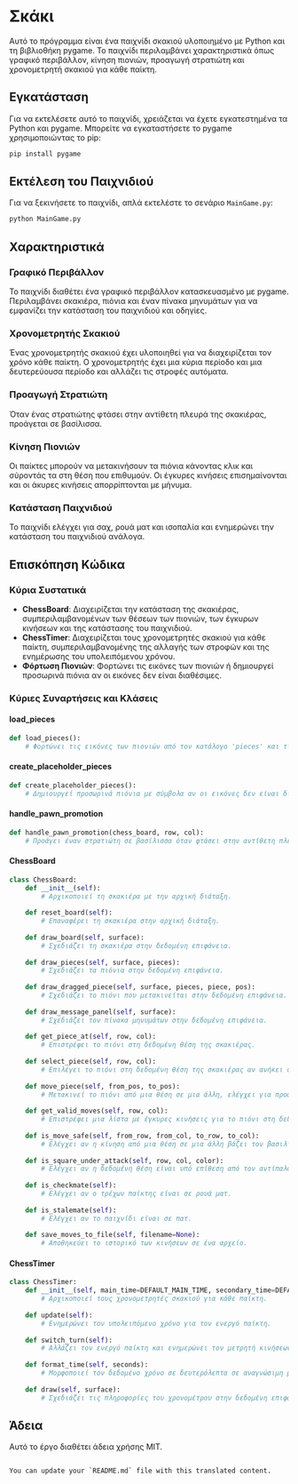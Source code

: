 
# Σκάκι

Αυτό το πρόγραμμα είναι ένα παιχνίδι σκακιού υλοποιημένο με Python και τη βιβλιοθήκη pygame. Το παιχνίδι περιλαμβάνει χαρακτηριστικά όπως γραφικό περιβάλλον, κίνηση πιονιών, προαγωγή στρατιώτη και χρονομετρητή σκακιού για κάθε παίκτη.

## Εγκατάσταση

Για να εκτελέσετε αυτό το παιχνίδι, χρειάζεται να έχετε εγκατεστημένα τα Python και pygame. Μπορείτε να εγκαταστήσετε το pygame χρησιμοποιώντας το pip:

```bash
pip install pygame
```

## Εκτέλεση του Παιχνιδιού

Για να ξεκινήσετε το παιχνίδι, απλά εκτελέστε το σενάριο `MainGame.py`:

```bash
python MainGame.py
```

## Χαρακτηριστικά

### Γραφικό Περιβάλλον

Το παιχνίδι διαθέτει ένα γραφικό περιβάλλον κατασκευασμένο με pygame. Περιλαμβάνει σκακιέρα, πιόνια και έναν πίνακα μηνυμάτων για να εμφανίζει την κατάσταση του παιχνιδιού και οδηγίες.

### Χρονομετρητής Σκακιού

Ένας χρονομετρητής σκακιού έχει υλοποιηθεί για να διαχειρίζεται τον χρόνο κάθε παίκτη. Ο χρονομετρητής έχει μια κύρια περίοδο και μια δευτερεύουσα περίοδο και αλλάζει τις στροφές αυτόματα.

### Προαγωγή Στρατιώτη

Όταν ένας στρατιώτης φτάσει στην αντίθετη πλευρά της σκακιέρας, προάγεται σε βασίλισσα.

### Κίνηση Πιονιών

Οι παίκτες μπορούν να μετακινήσουν τα πιόνια κάνοντας κλικ και σύροντάς τα στη θέση που επιθυμούν. Οι έγκυρες κινήσεις επισημαίνονται και οι άκυρες κινήσεις απορρίπτονται με μήνυμα.

### Κατάσταση Παιχνιδιού

Το παιχνίδι ελέγχει για σαχ, ρουά ματ και ισοπαλία και ενημερώνει την κατάσταση του παιχνιδιού ανάλογα.

## Επισκόπηση Κώδικα

### Κύρια Συστατικά

- **ChessBoard**: Διαχειρίζεται την κατάσταση της σκακιέρας, συμπεριλαμβανομένων των θέσεων των πιονιών, των έγκυρων κινήσεων και της κατάστασης του παιχνιδιού.
- **ChessTimer**: Διαχειρίζεται τους χρονομετρητές σκακιού για κάθε παίκτη, συμπεριλαμβανομένης της αλλαγής των στροφών και της ενημέρωσης του υπολειπόμενου χρόνου.
- **Φόρτωση Πιονιών**: Φορτώνει τις εικόνες των πιονιών ή δημιουργεί προσωρινά πιόνια αν οι εικόνες δεν είναι διαθέσιμες.

### Κύριες Συναρτήσεις και Κλάσεις

#### load_pieces

```python
def load_pieces():
    # Φορτώνει τις εικόνες των πιονιών από τον κατάλογο 'pieces' και τις επιστρέφει σε ένα λεξικό.
```

#### create_placeholder_pieces

```python
def create_placeholder_pieces():
    # Δημιουργεί προσωρινά πιόνια με σύμβολα αν οι εικόνες δεν είναι διαθέσιμες και τα επιστρέφει σε ένα λεξικό.
```

#### handle_pawn_promotion

```python
def handle_pawn_promotion(chess_board, row, col):
    # Προάγει έναν στρατιώτη σε βασίλισσα όταν φτάσει στην αντίθετη πλευρά της σκακιέρας.
```

#### ChessBoard

```python
class ChessBoard:
    def __init__(self):
        # Αρχικοποιεί τη σκακιέρα με την αρχική διάταξη.
    
    def reset_board(self):
        # Επαναφέρει τη σκακιέρα στην αρχική διάταξη.
    
    def draw_board(self, surface):
        # Σχεδιάζει τη σκακιέρα στην δεδομένη επιφάνεια.
    
    def draw_pieces(self, surface, pieces):
        # Σχεδιάζει τα πιόνια στην δεδομένη επιφάνεια.
    
    def draw_dragged_piece(self, surface, pieces, piece, pos):
        # Σχεδιάζει το πιόνι που μετακινείται στην δεδομένη επιφάνεια.
    
    def draw_message_panel(self, surface):
        # Σχεδιάζει τον πίνακα μηνυμάτων στην δεδομένη επιφάνεια.
    
    def get_piece_at(self, row, col):
        # Επιστρέφει το πιόνι στη δεδομένη θέση της σκακιέρας.
    
    def select_piece(self, row, col):
        # Επιλέγει το πιόνι στη δεδομένη θέση της σκακιέρας αν ανήκει στον τρέχοντα παίκτη.
    
    def move_piece(self, from_pos, to_pos):
        # Μετακινεί το πιόνι από μια θέση σε μια άλλη, ελέγχει για προαγωγές, και ενημερώνει την κατάσταση του παιχνιδιού.
    
    def get_valid_moves(self, row, col):
        # Επιστρέφει μια λίστα με έγκυρες κινήσεις για το πιόνι στη δεδομένη θέση της σκακιέρας.
    
    def is_move_safe(self, from_row, from_col, to_row, to_col):
        # Ελέγχει αν η κίνηση από μια θέση σε μια άλλη βάζει τον βασιλιά σε σαχ.
    
    def is_square_under_attack(self, row, col, color):
        # Ελέγχει αν η δεδομένη θέση είναι υπό επίθεση από τον αντίπαλο.
    
    def is_checkmate(self):
        # Ελέγχει αν ο τρέχων παίκτης είναι σε ρουά ματ.
    
    def is_stalemate(self):
        # Ελέγχει αν το παιχνίδι είναι σε πατ.
    
    def save_moves_to_file(self, filename=None):
        # Αποθηκεύει το ιστορικό των κινήσεων σε ένα αρχείο.
```

#### ChessTimer

```python
class ChessTimer:
    def __init__(self, main_time=DEFAULT_MAIN_TIME, secondary_time=DEFAULT_SECONDARY_TIME):
        # Αρχικοποιεί τους χρονομετρητές σκακιού για κάθε παίκτη.
    
    def update(self):
        # Ενημερώνει τον υπολειπόμενο χρόνο για τον ενεργό παίκτη.
    
    def switch_turn(self):
        # Αλλάζει τον ενεργό παίκτη και ενημερώνει τον μετρητή κινήσεων.
    
    def format_time(self, seconds):
        # Μορφοποιεί τον δεδομένο χρόνο σε δευτερόλεπτα σε αναγνώσιμη μορφή.
    
    def draw(self, surface):
        # Σχεδιάζει τις πληροφορίες του χρονομέτρου στην δεδομένη επιφάνεια.
```

## Άδεια

Αυτό το έργο διαθέτει άδεια χρήσης MIT.
```

You can update your `README.md` file with this translated content.
